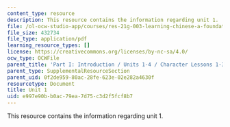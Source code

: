 ```yaml
---
content_type: resource
description: This resource contains the information regarding unit 1.
file: /ol-ocw-studio-app/courses/res-21g-003-learning-chinese-a-foundation-course-in-mandarin-spring-2011/e997e90bb0ac79ea7d75c3d2f5fcf8b7_MITRES_21G_003S11_unit01.pdf
file_size: 432734
file_type: application/pdf
learning_resource_types: []
license: https://creativecommons.org/licenses/by-nc-sa/4.0/
ocw_type: OCWFile
parent_title: 'Part I: Introduction / Units 1-4 / Character Lessons 1-3'
parent_type: SupplementalResourceSection
parent_uid: 0f2de959-80ac-28fe-623e-02e282a4630f
resourcetype: Document
title: Unit 1
uid: e997e90b-b0ac-79ea-7d75-c3d2f5fcf8b7
---
```

This resource contains the information regarding unit 1.